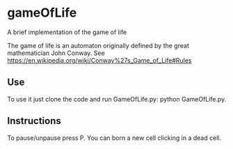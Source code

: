 # gameOfLife
A brief implementation of the game of life

The game of life is an automaton originally defined by the great mathematician John Conway. See https://en.wikipedia.org/wiki/Conway%27s_Game_of_Life#Rules

## Use 

To use it just clone the code and run GameOfLife.py: python GameOfLife.py.

## Instructions

To pause/unpause press P.
You can born a new cell clicking in a dead cell.

